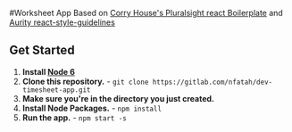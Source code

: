 #Worksheet App 
 Based on [Corry House's Pluralsight react Boilerplate](https://github.com/coryhouse/pluralsight-redux-starter.git)
 and  [ Aurity react-style-guidelines](https://github.com/aurity/react-style-guidelines)

## Get Started
1. **Install [Node 6](https://nodejs.org)**
2. **Clone this repository.** - `git clone https://gitlab.com/nfatah/dev-timesheet-app.git` 
3. **Make sure you're in the directory you just created.** 
4. **Install Node Packages.** - `npm install`
5. **Run the app.** - `npm start -s`